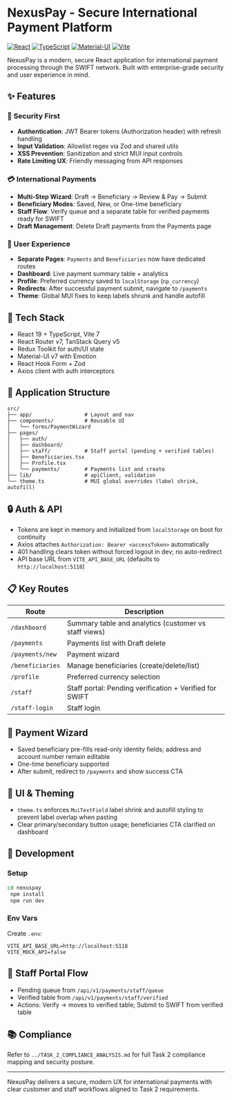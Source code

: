 # NexusPay - Secure International Payment Platform

[![React](https://img.shields.io/badge/React-19.1.1-blue.svg)](https://reactjs.org/)
[![TypeScript](https://img.shields.io/badge/TypeScript-5.8.3-blue.svg)](https://www.typescriptlang.org/)
[![Material-UI](https://img.shields.io/badge/Material--UI-7.3.2-blue.svg)](https://mui.com/)
[![Vite](https://img.shields.io/badge/Vite-7.1.2-green.svg)](https://vitejs.dev/)

NexusPay is a modern, secure React application for international payment processing through the SWIFT network. Built with enterprise-grade security and user experience in mind.

## ✨ Features

### 🔐 **Security First**
- **Authentication**: JWT Bearer tokens (Authorization header) with refresh handling
- **Input Validation**: Allowlist regex via Zod and shared utils
- **XSS Prevention**: Sanitization and strict MUI input controls
- **Rate Limiting UX**: Friendly messaging from API responses

### 💳 **International Payments**
- **Multi-Step Wizard**: Draft → Beneficiary → Review & Pay → Submit
- **Beneficiary Modes**: Saved, New, or One-time beneficiary
- **Staff Flow**: Verify queue and a separate table for verified payments ready for SWIFT
- **Draft Management**: Delete Draft payments from the Payments page

### 👤 **User Experience**
- **Separate Pages**: `Payments` and `Beneficiaries` now have dedicated routes
- **Dashboard**: Live payment summary table + analytics
- **Profile**: Preferred currency saved to `localStorage` (`np_currency`)
- **Redirects**: After successful payment submit, navigate to `/payments`
- **Theme**: Global MUI fixes to keep labels shrunk and handle autofill

## 🚀 Tech Stack

- React 19 + TypeScript, Vite 7
- React Router v7, TanStack Query v5
- Redux Toolkit for auth/UI state
- Material-UI v7 with Emotion
- React Hook Form + Zod
- Axios client with auth interceptors

## 📱 Application Structure

```
src/
├── app/                 # Layout and nav
├── components/          # Reusable UI
│   └── forms/PaymentWizard
├── pages/
│   ├── auth/
│   ├── dashboard/
│   ├── staff/           # Staff portal (pending + verified tables)
│   ├── Beneficiaries.tsx
│   ├── Profile.tsx
│   └── payments/        # Payments list and create
├── lib/                 # apiClient, validation
└── theme.ts             # MUI global overrides (label shrink, autofill)
```

## 🔒 Auth & API

- Tokens are kept in memory and initialized from `localStorage` on boot for continuity
- Axios attaches `Authorization: Bearer <accessToken>` automatically
- 401 handling clears token without forced logout in dev; no auto-redirect
- API base URL from `VITE_API_BASE_URL` (defaults to `http://localhost:5118`)

## 📋 Key Routes

| Route | Description |
|-------|-------------|
| `/dashboard` | Summary table and analytics (customer vs staff views) |
| `/payments` | Payments list with Draft delete |
| `/payments/new` | Payment wizard |
| `/beneficiaries` | Manage beneficiaries (create/delete/list) |
| `/profile` | Preferred currency selection |
| `/staff` | Staff portal: Pending verification + Verified for SWIFT |
| `/staff-login` | Staff login |

## 🧭 Payment Wizard

- Saved beneficiary pre-fills read-only identity fields; address and account number remain editable
- One-time beneficiary supported
- After submit, redirect to `/payments` and show success CTA

## 🎨 UI & Theming

- `theme.ts` enforces `MuiTextField` label shrink and autofill styling to prevent label overlap when pasting
- Clear primary/secondary button usage; beneficiaries CTA clarified on dashboard

## 🔧 Development

### Setup
```bash
cd nexuspay
 npm install
 npm run dev
```

### Env Vars
Create `.env`:
```env
VITE_API_BASE_URL=http://localhost:5118
VITE_MOCK_API=false
```

## 🧪 Staff Portal Flow

- Pending queue from `/api/v1/payments/staff/queue`
- Verified table from `/api/v1/payments/staff/verified`
- Actions: Verify → moves to verified table; Submit to SWIFT from verified table

## 📚 Compliance

Refer to `../TASK_2_COMPLIANCE_ANALYSIS.md` for full Task 2 compliance mapping and security posture.

---

NexusPay delivers a secure, modern UX for international payments with clear customer and staff workflows aligned to Task 2 requirements.
